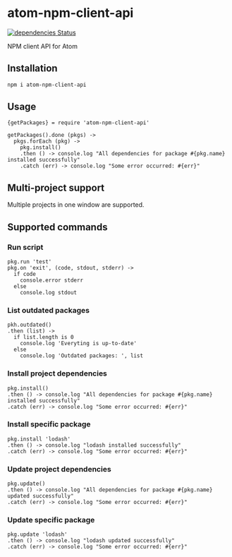 # atom-npm-client-api

[![dependencies Status](https://david-dm.org/tomi77/atom-npm-client-api/status.svg)](https://david-dm.org/tomi77/atom-npm-client-api)

NPM client API for Atom

## Installation

~~~bash
npm i atom-npm-client-api
~~~

## Usage

~~~coffee-script
{getPackages} = require 'atom-npm-client-api'

getPackages().done (pkgs) ->
  pkgs.forEach (pkg) ->
    pkg.install()
    .then () -> console.log "All dependencies for package #{pkg.name} installed successfully"
    .catch (err) -> console.log "Some error occurred: #{err}"
~~~

## Multi-project support

Multiple projects in one window are supported.

## Supported commands

### Run script

~~~coffee-script
pkg.run 'test'
pkg.on 'exit', (code, stdout, stderr) ->
  if code
    console.error stderr
  else
    console.log stdout
~~~

### List outdated packages

~~~coffee-script
pkh.outdated()
.then (list) ->
  if list.length is 0
    console.log 'Everyting is up-to-date'
  else
    console.log 'Outdated packages: ', list
~~~

### Install project dependencies

~~~coffee-script
pkg.install()
.then () -> console.log "All dependencies for package #{pkg.name} installed successfully"
.catch (err) -> console.log "Some error occurred: #{err}"
~~~

### Install specific package

~~~coffee-script
pkg.install 'lodash'
.then () -> console.log "lodash installed successfully"
.catch (err) -> console.log "Some error occurred: #{err}"
~~~

### Update project dependencies

~~~coffee-script
pkg.update()
.then () -> console.log "All dependencies for package #{pkg.name} updated successfully"
.catch (err) -> console.log "Some error occurred: #{err}"
~~~

### Update specific package

~~~coffee-script
pkg.update 'lodash'
.then () -> console.log "lodash updated successfully"
.catch (err) -> console.log "Some error occurred: #{err}"
~~~
